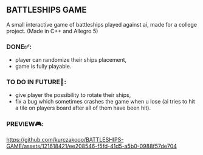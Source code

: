 ## BATTLESHIPS GAME
A small interactive game of battleships played against ai, made for a college project. (Made in C++ and Allegro 5)

### DONE✅:
- player can randomize their ships placement,
- game is fully playable.

### TO DO IN FUTURE📝:
- give player the possibility to rotate their ships,
- fix a bug which sometimes crashes the game when u lose (ai tries to hit a tile on players board after all of them have been hit).


### PREVIEW🎮:
https://github.com/kurczakooo/BATTLESHIPS-GAME/assets/121618421/ee208546-f5fd-41d5-a5b0-0988f57de704

